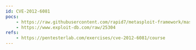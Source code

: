 ```yaml
---
id: CVE-2012-6081
pocs:
    - https://raw.githubusercontent.com/rapid7/metasploit-framework/master/modules/exploits/unix/webapp/moinmoin_twikidraw.rb
    - https://www.exploit-db.com/raw/25304
refs:
    - https://pentesterlab.com/exercises/cve-2012-6081/course
---
```

